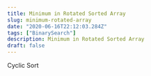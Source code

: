 ```yaml
---
title: Minimum in Rotated Sorted Array
slug: minimum-rotated-array
date: "2020-06-16T22:12:03.284Z"
tags: ["BinarySearch"]
description: Minimum in Rotated Sorted Array
draft: false
---
```


Cyclic Sort